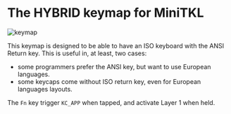 # The HYBRID keymap for MiniTKL

![keymap](https://images2.imgbox.com/00/22/vjrqgfHy_o.png)

This keymap is designed to be able to have an ISO keyboard with the ANSI Return
key. This is useful in, at least, two cases:

* some programmers prefer the ANSI key, but want to use European languages.
* some keycaps come without ISO return key, even for European languages layouts.

The `Fn` key trigger `KC_APP` when tapped, and activate Layer 1 when held.
